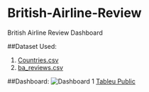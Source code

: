 # British-Airline-Review
British Airline Review Dashboard

##Dataset Used:
1. [Countries.csv](https://github.com/user-attachments/files/18565271/Countries.csv)
2. [ba_reviews.csv](https://github.com/user-attachments/files/18565270/ba_reviews.csv)

##Dashboard:
![Dashboard 1](https://github.com/user-attachments/assets/95f5528c-f2b9-4783-bfd7-d7fd764dc708)
[Tableu Public](https://public.tableau.com/views/BritishAirlineReviews_17380164687730/Dashboard1?:language=en-US&:sid=&:redirect=auth&:display_count=n&:origin=viz_share_link)



